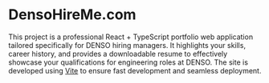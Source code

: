 # DensoHireMe.com

This project is a professional React + TypeScript portfolio web application tailored specifically for DENSO hiring managers. It highlights your skills, career history, and provides a downloadable resume to effectively showcase your qualifications for engineering roles at DENSO. The site is developed using [Vite](https://vitejs.dev/) to ensure fast development and seamless deployment.
